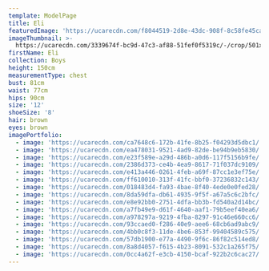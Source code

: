 ```yaml
---
template: ModelPage
title: Eli
featuredImage: 'https://ucarecdn.com/f8044519-2d8e-43dc-908f-8c58fe45ca04/'
imageThumbnail: >-
  https://ucarecdn.com/3339674f-bc9d-47c3-af88-51fef0f5319c/-/crop/501x716/666,185/-/preview/
firstName: Eli
collection: Boys
height: 150cm
measurementType: chest
bust: 81cm
waist: 77cm
hips: 90cm
size: '12'
shoeSize: '8'
hair: brown
eyes: brown
imagePortfolio:
  - image: 'https://ucarecdn.com/ca7648c6-172b-41fe-8b25-f04293d5dbc1/'
  - image: 'https://ucarecdn.com/ea478031-9521-4ad9-82de-be94b9eb5830/'
  - image: 'https://ucarecdn.com/e23f589e-a29d-486b-a0d6-117f5156b9fe/'
  - image: 'https://ucarecdn.com/2386d373-ce4b-4ea9-8617-71f037dc9109/'
  - image: 'https://ucarecdn.com/e413a446-0261-4feb-a69f-87cc1e3ef75e/'
  - image: 'https://ucarecdn.com/ff610010-313f-41fc-bbf0-37236832c143/'
  - image: 'https://ucarecdn.com/018483d4-fa93-4bae-8f40-4ede0e0fed28/'
  - image: 'https://ucarecdn.com/8da59dfa-db61-4935-9f5f-a67a5c6c2bfc/'
  - image: 'https://ucarecdn.com/e8e92bb0-2751-4dfa-bb3b-fd540a2d14bc/'
  - image: 'https://ucarecdn.com/a7fb49e9-d61f-4640-aaf1-79b5eef40ea6/'
  - image: 'https://ucarecdn.com/a978297a-9219-4fba-8297-91c46e660cc6/'
  - image: 'https://ucarecdn.com/93ccaed0-f286-40e9-aee6-68cb6ad9abc9/'
  - image: 'https://ucarecdn.com/4bb0c8f3-11de-4be6-853f-99404589c575/'
  - image: 'https://ucarecdn.com/57db1900-e77a-4490-9f6c-86f82c514ed8/'
  - image: 'https://ucarecdn.com/8a8d4057-f615-4b23-8091-532c1a265f75/'
  - image: 'https://ucarecdn.com/0cc4a62f-e3cb-4150-bcaf-922b2c6cac27/'
---
```


